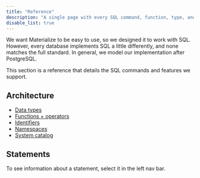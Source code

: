 ```yaml
---
title: "Reference"
description: "A single page with every SQL command, function, type, and keyword."
disable_list: true
---
```


[//]: # "TODO(morsapaes) Re-hash this page into something more useful, and add it as an Overview sub-menu under Reference"

We want Materialize to be easy to use, so we designed it to work with SQL. However, every database implements SQL a little differently, and none matches the full standard. In general, we model our implementation after PostgreSQL.

This section is a reference that details the SQL commands and features we support.

## Architecture

- [Data types](./types)
- [Functions + operators](./functions)
- [Identifiers](./identifiers)
- [Namespaces](./namespaces)
- [System catalog](./system-catalog)

## Statements

To see information about a statement, select it in the left nav bar.
